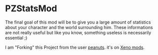 PZStatsMod
==========

The final goal of this mod will be to give you a large amount of statistics about your character and the world surrounding him. These informations are not really useful but like you know, something useless is necessarily essential ;)

I am "Forking" this Project from the user <a href="http://xeno-mods.com/profile/263" target="_blank">peanuts</a>. it's on <a href="http://xeno-mods.com/mod/81/project-zomboid-stats-mod" target="_blank">Xeno mods</a>.
